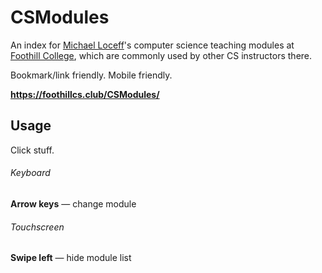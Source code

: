 # CSModules

An index for [Michael Loceff](https://www.foothill.edu/cs/directory.html?s=1&rec_id=278)'s computer science teaching modules at [Foothill College](https://www.foothill.edu/), which are commonly used by other CS instructors there.

Bookmark/link friendly. Mobile friendly.

__https://foothillcs.club/CSModules/__

## Usage

Click stuff.

###### Keyboard

__Arrow keys__ &mdash; change module

###### Touchscreen

__Swipe left__ &mdash; hide module list

